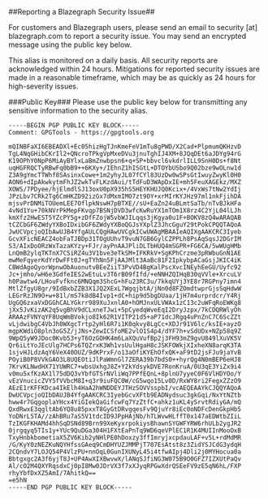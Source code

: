 ##Reporting a Blazegraph Security Issue##

For customers and Blazegraph users, please send an email to security [at] blazegraph.com to report a security issue. You may send an encrypted message using the public key below.

This alias is monitored on a daily basis.   All security reports are acknowledged within 24 hours.   Mitigations for reported security issues are made in a reasonable timeframe, which may be as quickly as 24 hours for high-severity issues.

###Public Key###
Please use the public key below for transmitting any sensitive information to the security alias.

```
-----BEGIN PGP PUBLIC KEY BLOCK-----
Comment: GPGTools - https://gpgtools.org

mQINBFaXI6EBEADXl+Ec05hizHgTJnKmeFeV1mTu8gPWD/X2Cad+PlpmumQKHzvD
TgL4NqGHibCKrIl2+QNcroTPkgVpMxeDVu3jnuTghIJ4XM+8JQqDEt6aJDYg94rG
K19OPhY0NpP6MiAyBYlxLaBmZnwbpsn6+q+SP+bbvcl6vkdrlILL9SnH0Ds+f8Nt
uqHGFRQCTyRBwFq0bB9++6KXy+/IEhnZ1hISGtL+DTOYbUSbo9Q02bze9wOLnw1d
Z3A9gYmcTTWhf8SAsinxCowe+1m2yhyJL07fCYl83UzDw0wSPsGtIwuyZwyKl0H0
AON6+dIpAkwkytmFhJZ2wkTvFLKzdAui/tTdFuD3WApDxIE+mh5FeuXAGEkz/MXZ
XOWS/7PDyee/hjElmdlSJ13oxU0pX935hS5HEYKHUJQ0Kcix+/4VxWs7tNw2YdIj
JPzLbv7CRk2Tg6CmHKZD92izGx7dMxmIMO7zt9OY+xrMIrKYJHz97ml1nkFjihDA
mjsvPrDNMiTOUemLEE7OflpkNswH7pBTXE//sU+EaZn24uBLmtSaTb/nTvBJkHFa
4vNd1Yu+70kNVrPkMepFKvqp7BSNjDVD3wfcKwRuYX1mTOm1X8rz4C2YjL04lLJh
kmXfz2HwEST5YZcPY5g+zDfFZojW5vbWJILqqs3jKgya0u1F+BOKV8zQ4wARAQAB
tCZCbGF6ZWdyYXBoIDxibGF6ZWdyYXBoQGJsYXplZ3JhcGguY29tPokCPQQTAQoA
JwUCVpcjoQIbAwUJB4YfgAULCQgHAwUVCgkICwUWAgMBAAIeAQIXgAAKCRC3Iyeb
GcvXFicNEACZ4obFaTJBDp31TOgUUhvT9vuN7GB6GylCZPPLh8PsAqSqsJ2DGrIM
S3/AIxDoORzWxTazaKYzy+FJr/ayPnAAJPliDLTbHUQ4mSGPR+FG6CA/5wWUgHMb
LnQmB2ylqTKTnX7CSiRZ4u3V1bve3eTkSM+IFKRkV+SgKPhCrzme3pRWbuGnN1AE
mwMeFqyerKdYrDwFFt0J+gTYhNn5FjAAJMlt3AaBc81F2IpkybpACaGsjJKIC4iK
CBWdAgoQyorWpnwObAuonutvBEeZiiT3PvVD4BgKalPscXvcINEyhEeGU/Uyfc92
Jc+jmho/wH6e3GdfeIES2wEtuLv3T6rB09fIfd/+eNNHZQIHqB30qVVle+XrcuLV
h0Pawtw4/LHouFvfknc6MNQqm3ShcG+hFu23RC3u/7kkqUYj3YE8r7RGPny7imn4
MtlZfgyU8gr/9IdBxbZZB3X1JQ2XExL7WgqjbtA/jNn0d8FZOmdtwprGjsSqHdwW
LEGrRzJN9O+w+81l/mS7k8dB4Ivp1+dC+hip9d5bgDUaa/1jH7m4urprdcr/Y4Rj
UgGQ6zxaVxDGGhCALYGkrr989XuJxnlA0+hOMJnxULVWAx1zC13c2uWFqRoEWKg8
jXx5JvKizAK2q5vgBhV9dCLxneTJwi+5pCyedqWveEqI2DryJzpx/7kCDQRWlyOh
ARAAzFVNYqYF8UqWmBVokjo8Ik62R1VITP21d5+aP71dcJRgq4uPnZnC7C6ScZZt
vLjdwibgC4VbJh0WXgcTrtp2yHl6R7i1K0qkvy8LgCc+XDJr91V6lc/ksIE+ayzO
mgpKWdiO8pln3oG5Z/jJNs+ZewICSfoME2vlO1S4p4/dYF7h+vSdUDx+NZp58q9Z
9WpQ5yW9JDoc0Kvb53+yT6OzGOHK4m6LaXQuVufBp2j3FH93mZ9gvU849lXuVK5V
Qr6iLtYoJEcUlg7HCPs6TQZrxK3Wh1vsUulHgaH8cJSKFOWkjXIxheXN8arqK3TA
1sjvHJLdzAqY6VeX40OUZ/9dKPrxF/o13aOfiKYEhOfxQK+aF9tD2jsFJu9jaYvB
POyiB0P8VVkGAO3L8UQEOtiJlPaWmnGl7ZERA39b7bdS0++hyrQg4N0mBEP6eHJ8
7KrvKLNwdHX71YUWRC7+wbsUxhgJ8Z+Y2kYdsykDVE7RonKruA/0U3qE3YiZx9i4
v0mu5xfKzAX1l75dDQ3vYbfGTSrNVliWq7PPfEQnL+8plnU7yyeC0F6VlHDYOo/Y
vEzVnucicZVY5fVVbcM8I+q3r9iuFQC0W/cG5wqo15Lv0D/RxWY8ri2FegxZZzO9
AEzE1rKFFKDca4IkElh4HaA2hWNDDEYJTHzSOVVsspbI/vcAEQEAAYkCJQQYAQoA
DwUCVpcjoQIbDAUJB4YfgAAKCRC3IyebGcvXFtb9EADNydsuc3gkGqi/NxYtNZtb
hww4r7GqgoplaYHcx4YiGIekQaGifcwFq7YzZtfC+ahkz1uKL4ySrvtRdiyGA/mQ
QxdRwxE3qgltAb6YQ8u85pxxT8GyGtDRvgqesFv9QjuYr8iEc0oNDFcDenGkpHb5
YoDNrL5TA//zAhBRu7aS5V1tdcID9JPpHAjNb/hTLWvwHLffT0x147aEDWtbZIiL
TzIKGFKHAMd4hhSqDSNd89Brn99XeKyxrpokiysBhawnSYGWFYRW6rhULb2ygJR2
0jrgqyq5TIs1y+YUc9QuDGa304H1FXtEaPnTq9WD6qeVPlEC1R1K4MUIInMooOxB
TxyHnbkbometiaX5ZV6Kib2yNHlPE0hDoxzy3ffImryjxcpdauLAF+v5L+rdMdMR
/G/KyY0zNEZKuNQYHfssGAeq9CmDHYUZJMMPjT707EsAtst8z3ZidYSJCdG3ydqH
2CQndvY7LOJQ54P4VlzPU+nnOqL0GunIXUNyL45i4tfwAIpj4Dli2j0MYHocua0a
Bbtgxgc2A3f6yjT8J+UP4AwXIXBwvwX/lANqSJfiNG3W075B9O0GFZ7IZXUtPaQv
Al/cO2M4QXYRqsdxCj0pI8Mw0JDrVX3f7xXJyqRPGwXdrQSEeFV9zE5qN6hL/FXP
rhyYbfDxXZ5AmI/7AhitkQ==
=e5hN
-----END PGP PUBLIC KEY BLOCK-----
```
